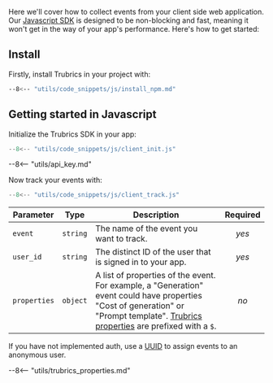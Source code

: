 Here we'll cover how to collect events from your client side web application. Our [Javascript SDK](https://www.npmjs.com/package/@trubrics/trubrics) is designed to be non-blocking and fast, meaning it won't get in the way of your app's performance. Here's how to get started:

## Install

Firstly, install Trubrics in your project with:

```bash
--8<-- "utils/code_snippets/js/install_npm.md"
```


## Getting started in Javascript

Initialize the Trubrics SDK in your app:


``` ts
--8<-- "utils/code_snippets/js/client_init.js"
```

--8<-- "utils/api_key.md"


Now track your events with:

``` ts
--8<-- "utils/code_snippets/js/client_track.js"
```

| **Parameter** | **Type** | **Description** | **Required** |
|---|:---:|---|:---:|
| `event` | `string` | The name of the event you want to track. | _yes_ |
| `user_id` | `string` | The distinct ID of the user that is signed in to your app. | _yes_ |
| `properties` | `object` | A list of properties of the event. For example, a "Generation" event could have properties "Cost of generation" or "Prompt template". [Trubrics properties](#trubrics-properties) are prefixed with a `$`. | _no_ |

If you have not implemented auth, use a [UUID](https://www.npmjs.com/package/uuid) to assign events to an anonymous user.

--8<-- "utils/trubrics_properties.md"
